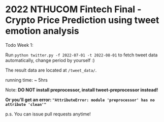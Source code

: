 # 2022 NTHUCOM Fintech Final - Crypto Price Prediction using tweet emotion analysis

Todo Week 1: 

Run `python twitter.py -f 2022-07-01 -t 2022-08-01` to fetch tweet data automatically, change period by yourself :)

The result data are located at `/tweet_data/`. 

running time: ~ 5hrs



Note: **DO NOT install preprocessor, install tweet-preprocessor instead!**

**Or you'll get an error: `"AttributeError: module 'preprocessor' has no attribute 'clean'"`**


p.s. You can issue pull requests anytime!